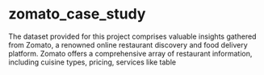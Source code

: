 # zomato_case_study
The dataset provided for this project comprises valuable insights gathered from Zomato, a renowned online restaurant discovery and food delivery platform. Zomato offers a comprehensive array of restaurant information, including cuisine types, pricing, services like table
